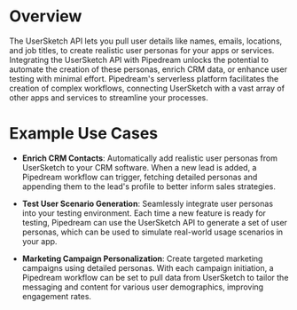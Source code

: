 # Overview

The UserSketch API lets you pull user details like names, emails, locations, and job titles, to create realistic user personas for your apps or services. Integrating the UserSketch API with Pipedream unlocks the potential to automate the creation of these personas, enrich CRM data, or enhance user testing with minimal effort. Pipedream's serverless platform facilitates the creation of complex workflows, connecting UserSketch with a vast array of other apps and services to streamline your processes.

# Example Use Cases

- **Enrich CRM Contacts**: Automatically add realistic user personas from UserSketch to your CRM software. When a new lead is added, a Pipedream workflow can trigger, fetching detailed personas and appending them to the lead's profile to better inform sales strategies.

- **Test User Scenario Generation**: Seamlessly integrate user personas into your testing environment. Each time a new feature is ready for testing, Pipedream can use the UserSketch API to generate a set of user personas, which can be used to simulate real-world usage scenarios in your app.

- **Marketing Campaign Personalization**: Create targeted marketing campaigns using detailed personas. With each campaign initiation, a Pipedream workflow can be set to pull data from UserSketch to tailor the messaging and content for various user demographics, improving engagement rates.
